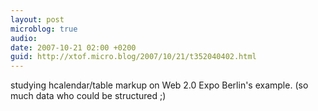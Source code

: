 ```yaml
---
layout: post
microblog: true
audio: 
date: 2007-10-21 02:00 +0200
guid: http://xtof.micro.blog/2007/10/21/t352040402.html
---
```

studying hcalendar/table markup on Web 2.0 Expo Berlin's example. (so much data who could be structured ;)
